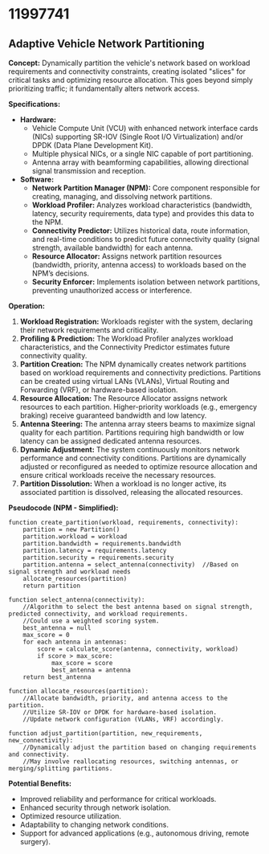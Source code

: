 # 11997741

## Adaptive Vehicle Network Partitioning

**Concept:** Dynamically partition the vehicle's network based on workload requirements and connectivity constraints, creating isolated "slices" for critical tasks and optimizing resource allocation. This goes beyond simply prioritizing traffic; it fundamentally alters network access.

**Specifications:**

*   **Hardware:**
    *   Vehicle Compute Unit (VCU) with enhanced network interface cards (NICs) supporting SR-IOV (Single Root I/O Virtualization) and/or DPDK (Data Plane Development Kit).
    *   Multiple physical NICs, or a single NIC capable of port partitioning.
    *   Antenna array with beamforming capabilities, allowing directional signal transmission and reception.
*   **Software:**
    *   **Network Partition Manager (NPM):** Core component responsible for creating, managing, and dissolving network partitions.
    *   **Workload Profiler:** Analyzes workload characteristics (bandwidth, latency, security requirements, data type) and provides this data to the NPM.
    *   **Connectivity Predictor:** Utilizes historical data, route information, and real-time conditions to predict future connectivity quality (signal strength, available bandwidth) for each antenna.
    *   **Resource Allocator:** Assigns network partition resources (bandwidth, priority, antenna access) to workloads based on the NPM’s decisions.
    *   **Security Enforcer:** Implements isolation between network partitions, preventing unauthorized access or interference.

**Operation:**

1.  **Workload Registration:** Workloads register with the system, declaring their network requirements and criticality.
2.  **Profiling & Prediction:** The Workload Profiler analyzes workload characteristics, and the Connectivity Predictor estimates future connectivity quality.
3.  **Partition Creation:** The NPM dynamically creates network partitions based on workload requirements and connectivity predictions.  Partitions can be created using virtual LANs (VLANs), Virtual Routing and Forwarding (VRF), or hardware-based isolation.
4.  **Resource Allocation:** The Resource Allocator assigns network resources to each partition. Higher-priority workloads (e.g., emergency braking) receive guaranteed bandwidth and low latency.
5.  **Antenna Steering:** The antenna array steers beams to maximize signal quality for each partition.  Partitions requiring high bandwidth or low latency can be assigned dedicated antenna resources.
6.  **Dynamic Adjustment:** The system continuously monitors network performance and connectivity conditions. Partitions are dynamically adjusted or reconfigured as needed to optimize resource allocation and ensure critical workloads receive the necessary resources.
7.  **Partition Dissolution:** When a workload is no longer active, its associated partition is dissolved, releasing the allocated resources.

**Pseudocode (NPM - Simplified):**

```
function create_partition(workload, requirements, connectivity):
    partition = new Partition()
    partition.workload = workload
    partition.bandwidth = requirements.bandwidth
    partition.latency = requirements.latency
    partition.security = requirements.security
    partition.antenna = select_antenna(connectivity)  //Based on signal strength and workload needs
    allocate_resources(partition)
    return partition

function select_antenna(connectivity):
    //Algorithm to select the best antenna based on signal strength, predicted connectivity, and workload requirements.
    //Could use a weighted scoring system.
    best_antenna = null
    max_score = 0
    for each antenna in antennas:
        score = calculate_score(antenna, connectivity, workload)
        if score > max_score:
            max_score = score
            best_antenna = antenna
    return best_antenna

function allocate_resources(partition):
    //Allocate bandwidth, priority, and antenna access to the partition.
    //Utilize SR-IOV or DPDK for hardware-based isolation.
    //Update network configuration (VLANs, VRF) accordingly.

function adjust_partition(partition, new_requirements, new_connectivity):
    //Dynamically adjust the partition based on changing requirements and connectivity.
    //May involve reallocating resources, switching antennas, or merging/splitting partitions.
```

**Potential Benefits:**

*   Improved reliability and performance for critical workloads.
*   Enhanced security through network isolation.
*   Optimized resource utilization.
*   Adaptability to changing network conditions.
*   Support for advanced applications (e.g., autonomous driving, remote surgery).